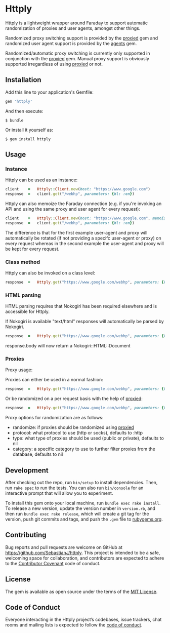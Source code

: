 # Httply

Httply is a lightweight wrapper around Faraday to support automatic randomization of proxies and user agents, amongst other things.

Randomized proxy switching support is provided by the [proxied](https://github.com/SebastianJ/proxied) gem and randomized user agent support is provided by the [agents](https://github.com/SebastianJ/agents) gem.

Randomized/automatic proxy switching is currently only supported in conjunction with the [proxied](https://github.com/SebastianJ/proxied) gem. Manual proxy support is obviously supported irregardless of using [proxied](https://github.com/SebastianJ/proxied) or not.

## Installation

Add this line to your application's Gemfile:

```ruby
gem 'httply'
```

And then execute:

    $ bundle

Or install it yourself as:

    $ gem install httply

## Usage

### Instance

Httply can be used as an instance:

```ruby
client    =   Httply::Client.new(host: "https://www.google.com")
response  =   client.get("/webhp", parameters: {hl: :en})
```

Httply can also memoize the Faraday connection (e.g. if you're invoking an API and using the same proxy and user agent for every request):

```ruby
client    =   Httply::Client.new(host: "https://www.google.com", memoize: true)
response  =   client.get("/webhp", parameters: {hl: :en})
```

The difference is that for the first example user-agent and proxy will automatically be rotated (if not providing a specifc user-agent or proxy) on every request whereas in the second example the user-agent and proxy will be kept for every request.

### Class method

Httply can also be invoked on a class level:

```ruby
response  =   Httply.get("https://www.google.com/webhp", parameters: {hl: :en})
```

### HTML parsing

HTML parsing requires that Nokogiri has been required elsewhere and is accessible for Httply.

If Nokogiri is available "text/html" responses will automatically be parsed by Nokogiri.

```ruby
response  =   Httply.get("https://www.google.com/webhp", parameters: {hl: :en})
```

response.body will now return a Nokogiri::HTML::Document

### Proxies

Proxy usage:

Proxies can either be used in a normal fashion:

```ruby
response  =   Httply.get("https://www.google.com/webhp", parameters: {hl: :en}, as: :html, options: {proxy: {host: "127.0.0.1", port: 8080, username: "usRnaMe", password: "paswD"}})
```

Or be randomized on a per request basis with the help of [proxied](https://github.com/SebastianJ/proxied):

```ruby
response  =   Httply.get("https://www.google.com/webhp", parameters: {hl: :en}, as: :html, options: {proxy: {randomize: true, protocol: :http, type: :private, category: :private_proxies_x}})
```

Proxy options for randomization are as follows:

- randomize: if proxies should be randomized using [proxied](https://github.com/SebastianJ/proxied)
- protocol: what protocol to use (http or socks), defaults to :http
- type: what type of proxies should be used (public or private), defaults to nil
- category: a specific category to use to further filter proxies from the database, defaults to nil


## Development

After checking out the repo, run `bin/setup` to install dependencies. Then, run `rake spec` to run the tests. You can also run `bin/console` for an interactive prompt that will allow you to experiment.

To install this gem onto your local machine, run `bundle exec rake install`. To release a new version, update the version number in `version.rb`, and then run `bundle exec rake release`, which will create a git tag for the version, push git commits and tags, and push the `.gem` file to [rubygems.org](https://rubygems.org).

## Contributing

Bug reports and pull requests are welcome on GitHub at https://github.com/SebastianJ/httply. This project is intended to be a safe, welcoming space for collaboration, and contributors are expected to adhere to the [Contributor Covenant](http://contributor-covenant.org) code of conduct.

## License

The gem is available as open source under the terms of the [MIT License](https://opensource.org/licenses/MIT).

## Code of Conduct

Everyone interacting in the Httply project’s codebases, issue trackers, chat rooms and mailing lists is expected to follow the [code of conduct](https://github.com/SebastianJ/httply/blob/master/CODE_OF_CONDUCT.md).
